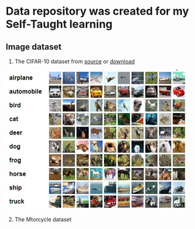 # Data repository was created for my Self-Taught learning

## Image dataset

1. The CIFAR-10 dataset from [source](https://www.cs.toronto.edu/~kriz/cifar.html) or [download](https://s3.amazonaws.com/fast-ai-imageclas/cifar10.tgz)
  
  ![Image](images/CIFAR-10.jpeg)

2. The Mtorcycle dataset
